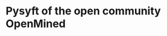 # Pysyft of the open community OpenMined


<!-- [Pysyft](https://github.com/OpenMined/PySyft) is developed by the open community OpenMined. It allows to perform Federated Learning within the main Deep Learning frameworks like PyTorch, Keras and TensorFlow. It combines federated learning, secured multiple-party computations and differential privacy to train robust privacy neural networks. With **Duet** it allows a data scientist to perform a model on remote data in collaboration with an owner. And in an other hand, with **Pygrid** it wants to offer a deployment module of centralized or decentralized federated learning.

In [MNIST](/Pysyft/MNIST/) you can find the application of Pysyft on the MNIST's dataset.

### Work environment

To beginning we will create our work environment. 
If you are on Ubuntu or MacOS, you can install it with the classicals instructions.

Else you can also install [Docker](https://www.docker.com/), and after, to build the image with this Dockerfile the command is the following:

    docker build -t project/pysyft <directory to the Dockerfile>

This docker image allow you to run all Pysyft Federated's script. For this, nothing could be easier, you run the docker image with the following command:

    docker run -it --rm -v <directory of the Pysyft's project>:/My_program/ -v <directory of the data folder>:/data/ project/pysyft /bin/bash

After it, your project is in the folder **My_program** of the docker and your data is in the folder **data** of the docker. To take more information about the use of Docker, you can see this [tutorial](https://docs.docker.com/get-started/)
-->